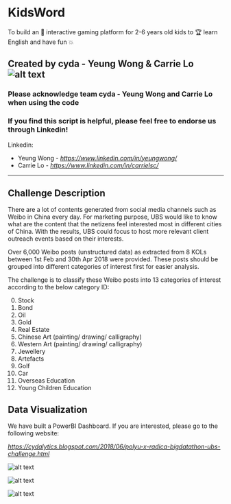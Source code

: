 # KidsWord
To build an 🌈 interactive gaming platform for 2-6 years old kids to 🏆 learn English and have fun 💥

<b>Created by cyda - Yeung Wong & Carrie Lo</b>
![alt text](https://2.bp.blogspot.com/-JDCofS2Pvic/WxQCv_XstyI/AAAAAAAAABM/rWHKnG4ItnMULgmO_tWAuGTNL6kAexJlACK4BGAYYCw/s1000/tight%2Bbanner.png)
---------------------------------------------------------------------------------------------
### Please acknowledge team cyda - Yeung Wong and Carrie Lo when using the code

### If you find this script is helpful, please feel free to endorse us through Linkedin!
Linkedin:

* Yeung Wong - *https://www.linkedin.com/in/yeungwong/*
* Carrie Lo - *https://www.linkedin.com/in/carrielsc/*
---------------------------------------------------------------------------------------------
## Challenge Description
There are a lot of contents generated from social media channels such as Weibo in China every day. For marketing purpose, UBS would like to know what are the content that the netizens feel interested most in different cities of China. With the results, UBS could focus to host more relevant client outreach events based on their interests.

Over 6,000 Weibo posts (unstructured data) as extracted from 8 KOLs between 1st Feb and 30th Apr 2018 were provided. These posts should be grouped into different categories of interest first for easier analysis. 

The challenge is to classify these Weibo posts into 13 categories of interest according to the below category ID:

0. Stock
1. Bond
2. Oil
3. Gold
4. Real Estate
5. Chinese Art (painting/ drawing/ calligraphy)
6. Western Art (painting/ drawing/ calligraphy)
7. Jewellery
8. Artefacts
9. Golf
10. Car
11. Overseas Education
12. Young Children Education

## Data Visualization
We have built a PowerBI Dashboard. If you are interested, please go to the following website:

*https://cydalytics.blogspot.com/2018/06/polyu-x-radica-bigdatathon-ubs-challenge.html*

![alt text](https://2.bp.blogspot.com/-cTAMGmjaBEQ/WxXyG4MylYI/AAAAAAAAACE/Yw7VFW-Ie8cfJBTHnofFu7Q722gHEjaWACLcBGAs/s1600/p_1.png)

![alt text](https://2.bp.blogspot.com/-TETc101oTQM/WxXzh-I9ODI/AAAAAAAAACQ/OWek47za8xU7O-TPr8tvqSDYZvXKIrFOgCLcBGAs/s1600/p_2.png)

![alt text](https://1.bp.blogspot.com/-lnwN8Mezd7g/WxX3XCuhpjI/AAAAAAAAACc/jTvyZ4VSb30GvBWNtlA3_901wXwEyz09QCLcBGAs/s1600/p_3.png)
